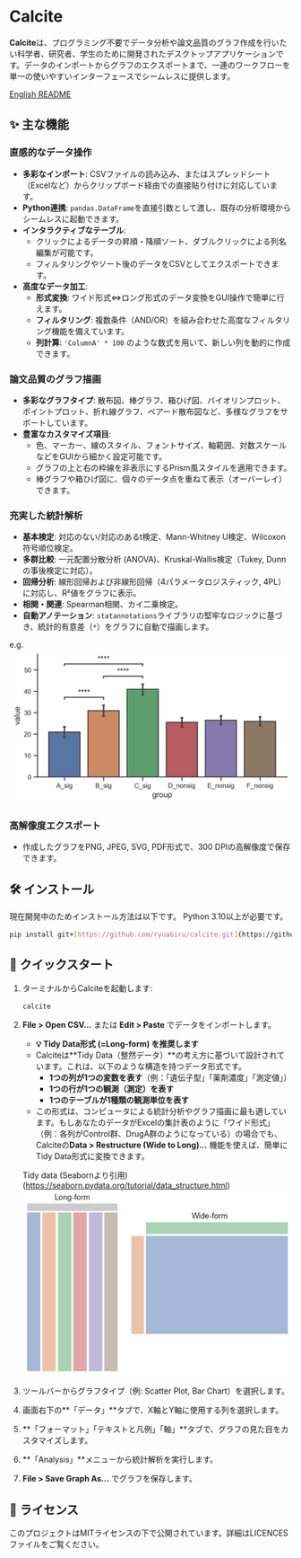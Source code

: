 # Calcite

**Calcite**は、プログラミング不要でデータ分析や論文品質のグラフ作成を行いたい科学者、研究者、学生のために開発されたデスクトップアプリケーションです。データのインポートからグラフのエクスポートまで、一連のワークフローを単一の使いやすいインターフェースでシームレスに提供します。

[English README](README.md)

## ✨ 主な機能

### **直感的なデータ操作**

- **多彩なインポート**: CSVファイルの読み込み、またはスプレッドシート（Excelなど）からクリップボード経由での直接貼り付けに対応しています。
- **Python連携**: `pandas.DataFrame`を直接引数として渡し、既存の分析環境からシームレスに起動できます。
- **インタラクティブなテーブル**:
  - クリックによるデータの昇順・降順ソート、ダブルクリックによる列名編集が可能です。
  - フィルタリングやソート後のデータをCSVとしてエクスポートできます。
- **高度なデータ加工**:
  - **形式変換**: ワイド形式⇔ロング形式のデータ変換をGUI操作で簡単に行えます。
  - **フィルタリング**: 複数条件（AND/OR）を組み合わせた高度なフィルタリング機能を備えています。
  - **列計算**: `'ColumnA' * 100` のような数式を用いて、新しい列を動的に作成できます。

### **論文品質のグラフ描画**

- **多彩なグラフタイプ**: 散布図、棒グラフ、箱ひげ図、バイオリンプロット、ポイントプロット、折れ線グラフ、ペアード散布図など、多様なグラフをサポートしています。
- **豊富なカスタマイズ項目**:
  - 色、マーカー、線のスタイル、フォントサイズ、軸範囲、対数スケールなどをGUIから細かく設定可能です。
  - グラフの上と右の枠線を非表示にするPrism風スタイルを適用できます。
  - 棒グラフや箱ひげ図に、個々のデータ点を重ねて表示（オーバーレイ）できます。

### **充実した統計解析**

- **基本検定**: 対応のない/対応のあるt検定、Mann-Whitney U検定、Wilcoxon符号順位検定。
- **多群比較**: 一元配置分散分析 (ANOVA)、Kruskal-Wallis検定（Tukey, Dunnの事後検定に対応）。
- **回帰分析**: 線形回帰および非線形回帰（4パラメータロジスティック, 4PL）に対応し、R²値をグラフに表示。
- **相関・関連**: Spearman相関、カイ二乗検定。
- **自動アノテーション**: `statannotations`ライブラリの堅牢なロジックに基づき、統計的有意差（`*`）をグラフに自動で描画します。

e.g.
![e.g. Owe way anova](/images/one_way_anova.jpg)

### **高解像度エクスポート**

- 作成したグラフをPNG, JPEG, SVG, PDF形式で、300 DPIの高解像度で保存できます。

## 🛠️ インストール

現在開発中のためインストール方法は以下です。
Python 3.10以上が必要です。

```bash
pip install git+[https://github.com/ryuabiru/calcite.git](https://github.com/ryuabiru/calcite.git)
```

## 🚀 クイックスタート

1. ターミナルからCalciteを起動します:

    ```bash
    calcite
    ```

2. **File \> Open CSV...** または **Edit \> Paste** でデータをインポートします。

   - **💡 Tidy Data形式 (=Long-form) を推奨します**
   - Calciteは\*\*Tidy Data（整然データ）\*\*の考え方に基づいて設計されています。これは、以下のような構造を持つデータ形式です。
     - **1つの列が1つの変数を表す**（例：「遺伝子型」「薬剤濃度」「測定値」）
     - **1つの行が1つの観測（測定）を表す**
     - **1つのテーブルが1種類の観測単位を表す**
   - この形式は、コンピュータによる統計分析やグラフ描画に最も適しています。もしあなたのデータがExcelの集計表のように「ワイド形式」（例：各列がControl群、DrugA群のようになっている）の場合でも、Calciteの**Data \> Restructure (Wide to Long)...** 機能を使えば、簡単にTidy Data形式に変換できます。

    Tidy data (Seabornより引用)
    (<https://seaborn.pydata.org/tutorial/data_structure.html>)
    ![Tidy data](./images/Tidy%20data.png)

3. ツールバーからグラフタイプ（例: Scatter Plot, Bar Chart）を選択します。

4. 画面右下の\*\*「データ」\*\*タブで、X軸とY軸に使用する列を選択します。

5. \*\*「フォーマット」「テキストと凡例」「軸」\*\*タブで、グラフの見た目をカスタマイズします。

6. \*\*「Analysis」\*\*メニューから統計解析を実行します。

7. **File \> Save Graph As...** でグラフを保存します。

## 📄 ライセンス

このプロジェクトはMITライセンスの下で公開されています。詳細はLICENCESファイルをご覧ください。
